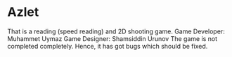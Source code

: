 # Azlet
 That is a reading (speed reading) and 2D shooting game. 
 Game Developer: Muhammet Uymaz
 Game Designer: Shamsiddin Urunov
 The game is not completed completely. Hence, it has got bugs which should be fixed.
